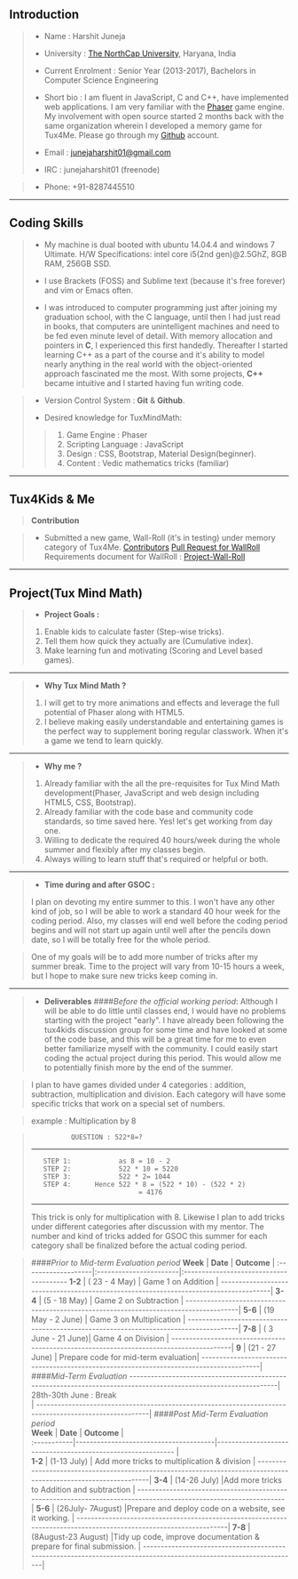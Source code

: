 Introduction
---------------------------------
> - Name : Harshit Juneja
> 
> - University : [The NorthCap University](http://ncuindia.edu), Haryana, India
> 
> - Current Enrolment : Senior Year (2013-2017), Bachelors in Computer Science Engineering
> - Short bio :
> I am fluent in JavaScript, C and C++, have implemented  web applications. I am very familiar with the [Phaser](http://phaser.io/) game engine. My involvement with open source started 2 months back with the same organization wherein I developed a memory game for Tux4Me.  Please go through my [Github](https://github.com/harshitjuneja) account.
>  
 >- Email : junejaharshit01@gmail.com
> - IRC : junejaharshit01 (freenode)
 
> - Phone: +91-8287445510
 
----------
Coding Skills
-------------

> - My machine is dual booted with ubuntu 14.04.4 and windows 7 Ultimate. 
>   H/W Specifications:  intel core i5(2nd gen)@2.5GhZ, 8GB RAM, 256GB SSD.
>   
> - I use Brackets (FOSS) and Sublime text (because it's free forever) and vim or Emacs often.
> 
> -  I was introduced to computer programming just after joining my graduation school, with the C language, until then I had just read in books, that computers are unintelligent machines  and need to be fed even minute level of detail. With memory allocation and pointers in **C**, I experienced this first handedly. Thereafter I started learning C++ as a part of the course and it's ability to model nearly anything in the real world with the object-oriented approach fascinated me the most. With some projects, **C++** became intuitive and I started having fun writing code.
>  

> - Version Control System : **Git** & **Github**.
> 
> - Desired knowledge for TuxMindMath:
> >1. Game Engine : Phaser
> >2. Scripting Language : JavaScript
> >3. Design : CSS, Bootstrap, Material Design(beginner).
>>4. Content : Vedic mathematics tricks (familiar)

----------

Tux4Kids & Me
-------------------

> **Contribution**

> - Submitted a new game, Wall-Roll (it's in testing) under memory category of Tux4Me.
>   [Contributors](http://tux4me.azurewebsites.net/)
>   [Pull Request for WallRoll](https://github.com/Vigneshsekar/Tux4ME/pull/21/commits)
> Requirements document for WallRoll :  [Project-Wall-Roll](https://docs.google.com/document/d/1aPtKxgltMCagPaFgE-3HVWXsgy98D16yvFN2hCqxeAg/edit?usp=sharing)

----------


Project(Tux Mind Math)
-------------

>- **Project Goals :**
> 1.  Enable kids to calculate faster (Step-wise tricks). 
> 2.  Tell them how quick they actually are (Cumulative index).
> 3. Make learning fun and motivating (Scoring and Level based games).

----------


> 
>- **Why Tux Mind Math ?** 
>1. I will get to try more animations and effects and leverage the full potential of Phaser along with HTML5.
>2. I believe making easily understandable and entertaining games is the perfect way to supplement boring regular classwork. When it's a game we tend to learn quickly. 

----------


>- **Why me ?**
>
>1. Already familiar with the all the pre-requisites for Tux Mind Math development(Phaser, JavaScript and web design including HTML5, CSS, Bootstrap).
>2. Already familiar with the code base and community code standards, so time saved here. Yes! let's get working from day one.
>3. Willing to dedicate the required 40 hours/week during the whole summer and flexibly after my classes begin.
>4.  Always willing to learn stuff that's required or helpful or both.


----------


 
>- **Time during and after GSOC :**
>
>  I plan on devoting my entire summer to this. I won't have any other kind of job, so I will be able to work a standard 40 hour week for the coding period. Also, my classes will end well before the coding period begins and will not start up again until well after the pencils down date, so I will be totally free for the whole period.
>  

>  One of my goals will be to add more number of tricks after my summer break. Time to the project will vary from 10-15 hours a week, but I hope to make sure new tricks keep coming in.

----------
> 
>- **Deliverables** 
>####*Before the official working period*:
>  Although I will be able to do little until classes end, I would have no problems starting with the project "early". I have already been following the tux4kids discussion group for some time and have looked at some of the code base, and this will be a great time for me to even better familiarize myself with the community. I could easily start coding the actual project during this period. This would allow me to potentially finish more by the end of the summer. 

>I plan to have games divided under 4 categories : addition, subtraction, multiplication and division. Each category will have some specific tricks that work on a special set of numbers.
 
> example :     Multiplication by 8  

>               QUESTION : 522*8=?
>
>------------------------------------------------------------------------------
>        STEP 1:            as 8 = 10 - 2
>        STEP 2:            522 * 10 = 5220
>        STEP 3:            522 * 2= 1044
>        STEP 4:      Hence 522 * 8 = (522 * 10) - (522 * 2)
>                                = 4176
>---------------------------------------------------------------------------------
>                                
> This trick is only for multiplication with  8. Likewise I plan to add tricks under different categories after discussion with my mentor. The number and kind of tricks added for GSOC this summer for each category shall be finalized before the actual coding period.

> 
> ####*Prior to Mid-term Evaluation period* 
> **Week**             |  **Date**                |    **Outcome**                                 | 
>:-------------------|:-----------------------|:---------------------------------------
> **1-2** | ( 23 - 4 May)         | Game 1 on Addition                        |
> --------------------------------------------------------------------------------------|
>  **3-4** | (5 - 18 May)          | Game 2 on Subtraction                    |
>  --------------------------------------------------------------------------------------|
>  **5-6** | (19 May - 2 June)  | Game 3 on Multiplication                 |
>  --------------------------------------------------------------------------------------|
> **7-8**  | ( 3 June - 21 June)| Game 4 on Division                            |
> ----------------------------------------------------------------------------------------|
> **9**     | (21 - 27 June)       | Prepare code for mid-term evaluation|
> ----------------------------------------------------------------------------------------|
> ####*Mid-Term Evaluation*
> -----------------------------------------------------------------------------------------------------------------|
>28th-30th June : Break       
>                                                                                                              |
> -------------------------------------------------------------------------------------------------------|
> ####*Post Mid-Term Evaluation period*          
>  **Week** |  **Date**                                      |    **Outcome**                                                         |       
>  :-----------|---------------------------------------|------------------------------------------------------------ |                                                                           
> **1-2**     | (1-13 July)                                   |  Add more tricks to multiplication & division                                             |
> -----------------------------------------------------------------------------------------------------------------|
> **3-4**  | (14-26 July)                                   |Add more tricks to Addition and subtraction                                            |
> ----------------------------------------------------------------------------------------------------------------- |
> **5-6**  | (26July- 7August)                    |Prepare and deploy code on a website, see it working.                                      |
> ------------------------------------------------------------------------------------------------------------------|
> **7-8**  |    (8August-23 August)          |Tidy up code, improve documentation & prepare for final submission. |
>-------------------------------------------------------------------------------------------------------------------|
